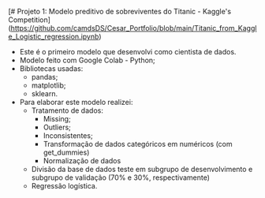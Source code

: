 [# Projeto 1: Modelo preditivo de sobreviventes do Titanic - Kaggle's Competition] (https://github.com/camdsDS/Cesar_Portfolio/blob/main/Titanic_from_Kaggle_Logistic_regression.ipynb)

* Este é o primeiro modelo que desenvolvi como cientista de dados.
* Modelo feito com Google Colab - Python;
* Bibliotecas usadas:
	* pandas;
	* matplotlib;
	* sklearn.
* Para elaborar este modelo realizei:
	* Tratamento de dados:
		*  Missing;
		* Outliers;
		* Inconsistentes;
		* Transformação de dados categóricos em numéricos (com get_dummies)
		* Normalização de dados
	* Divisão da base de dados teste em subgrupo de desenvolvimento e subgrupo de validação (70% e 30%, respectivamente)
	* Regressão logística.
